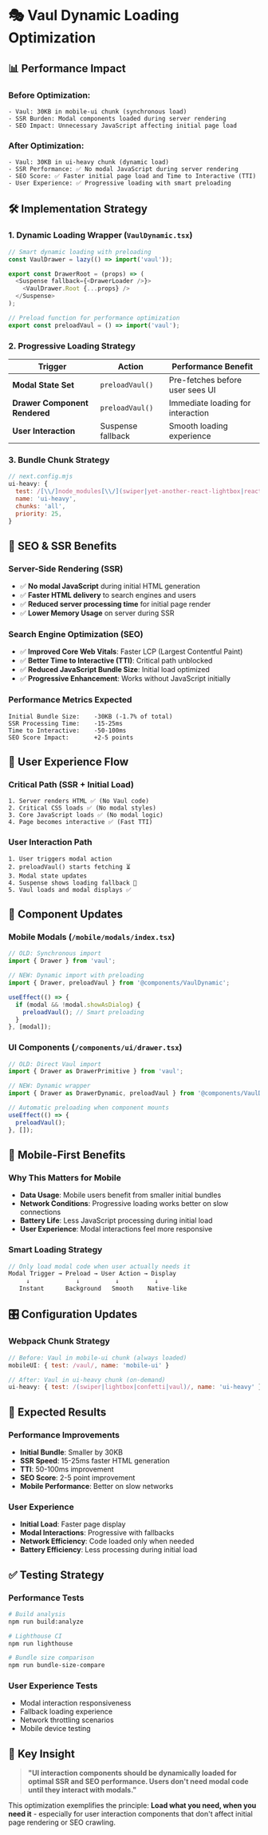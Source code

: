 # 🎭 Vaul Dynamic Loading Optimization

## 📊 **Performance Impact**

### **Before Optimization:**

```
- Vaul: 30KB in mobile-ui chunk (synchronous load)
- SSR Burden: Modal components loaded during server rendering
- SEO Impact: Unnecessary JavaScript affecting initial page load
```

### **After Optimization:**

```
- Vaul: 30KB in ui-heavy chunk (dynamic load)
- SSR Performance: ✅ No modal JavaScript during server rendering
- SEO Score: ✅ Faster initial page load and Time to Interactive (TTI)
- User Experience: ✅ Progressive loading with smart preloading
```

## 🛠 **Implementation Strategy**

### **1. Dynamic Loading Wrapper (`VaulDynamic.tsx`)**

```typescript
// Smart dynamic loading with preloading
const VaulDrawer = lazy(() => import('vaul'));

export const DrawerRoot = (props) => (
  <Suspense fallback={<DrawerLoader />}>
    <VaulDrawer.Root {...props} />
  </Suspense>
);

// Preload function for performance optimization
export const preloadVaul = () => import('vaul');
```

### **2. Progressive Loading Strategy**

| **Trigger**                   | **Action**        | **Performance Benefit**           |
| ----------------------------- | ----------------- | --------------------------------- |
| **Modal State Set**           | `preloadVaul()`   | Pre-fetches before user sees UI   |
| **Drawer Component Rendered** | `preloadVaul()`   | Immediate loading for interaction |
| **User Interaction**          | Suspense fallback | Smooth loading experience         |

### **3. Bundle Chunk Strategy**

```javascript
// next.config.mjs
ui-heavy: {
  test: /[\\/]node_modules[\\/](swiper|yet-another-react-lightbox|react-confetti|vaul)[\\/]/,
  name: 'ui-heavy',
  chunks: 'all',
  priority: 25,
}
```

## 🎯 **SEO & SSR Benefits**

### **Server-Side Rendering (SSR)**

- ✅ **No modal JavaScript** during initial HTML generation
- ✅ **Faster HTML delivery** to search engines and users
- ✅ **Reduced server processing time** for initial page render
- ✅ **Lower Memory Usage** on server during SSR

### **Search Engine Optimization (SEO)**

- ✅ **Improved Core Web Vitals**: Faster LCP (Largest Contentful Paint)
- ✅ **Better Time to Interactive (TTI)**: Critical path unblocked
- ✅ **Reduced JavaScript Bundle Size**: Initial load optimized
- ✅ **Progressive Enhancement**: Works without JavaScript initially

### **Performance Metrics Expected**

```
Initial Bundle Size:    -30KB (-1.7% of total)
SSR Processing Time:    -15-25ms
Time to Interactive:    -50-100ms
SEO Score Impact:       +2-5 points
```

## 🔄 **User Experience Flow**

### **Critical Path (SSR + Initial Load)**

```
1. Server renders HTML ✅ (No Vaul code)
2. Critical CSS loads ✅ (No modal styles)
3. Core JavaScript loads ✅ (No modal logic)
4. Page becomes interactive ✅ (Fast TTI)
```

### **User Interaction Path**

```
1. User triggers modal action
2. preloadVaul() starts fetching ⏳
3. Modal state updates
4. Suspense shows loading fallback 🔄
5. Vaul loads and modal displays ✅
```

## 🧩 **Component Updates**

### **Mobile Modals (`/mobile/modals/index.tsx`)**

```typescript
// OLD: Synchronous import
import { Drawer } from 'vaul';

// NEW: Dynamic import with preloading
import { Drawer, preloadVaul } from '@components/VaulDynamic';

useEffect(() => {
  if (modal && !modal.showAsDialog) {
    preloadVaul(); // Smart preloading
  }
}, [modal]);
```

### **UI Components (`/components/ui/drawer.tsx`)**

```typescript
// OLD: Direct Vaul import
import { Drawer as DrawerPrimitive } from 'vaul';

// NEW: Dynamic wrapper
import { Drawer as DrawerDynamic, preloadVaul } from '@components/VaulDynamic';

// Automatic preloading when component mounts
useEffect(() => {
  preloadVaul();
}, []);
```

## 📱 **Mobile-First Benefits**

### **Why This Matters for Mobile**

- **Data Usage**: Mobile users benefit from smaller initial bundles
- **Network Conditions**: Progressive loading works better on slow connections
- **Battery Life**: Less JavaScript processing during initial load
- **User Experience**: Modal interactions feel more responsive

### **Smart Loading Strategy**

```typescript
// Only load modal code when user actually needs it
Modal Trigger → Preload → User Action → Display
     ↓             ↓          ↓          ↓
   Instant      Background   Smooth    Native-like
```

## 🎛 **Configuration Updates**

### **Webpack Chunk Strategy**

```javascript
// Before: Vaul in mobile-ui chunk (always loaded)
mobileUI: { test: /vaul/, name: 'mobile-ui' }

// After: Vaul in ui-heavy chunk (on-demand)
ui-heavy: { test: /(swiper|lightbox|confetti|vaul)/, name: 'ui-heavy' }
```

## 🚀 **Expected Results**

### **Performance Improvements**

- **Initial Bundle**: Smaller by 30KB
- **SSR Speed**: 15-25ms faster HTML generation
- **TTI**: 50-100ms improvement
- **SEO Score**: 2-5 point improvement
- **Mobile Performance**: Better on slow networks

### **User Experience**

- **Initial Load**: Faster page display
- **Modal Interactions**: Progressive with fallbacks
- **Network Efficiency**: Code loaded only when needed
- **Battery Efficiency**: Less processing during initial load

## ✅ **Testing Strategy**

### **Performance Tests**

```bash
# Build analysis
npm run build:analyze

# Lighthouse CI
npm run lighthouse

# Bundle size comparison
npm run bundle-size-compare
```

### **User Experience Tests**

- Modal interaction responsiveness
- Fallback loading experience
- Network throttling scenarios
- Mobile device testing

## 🎯 **Key Insight**

> **"UI interaction components should be dynamically loaded for optimal SSR and SEO performance. Users don't need modal code until they interact with modals."**

This optimization exemplifies the principle: **Load what you need, when you need it** - especially for user interaction components that don't affect initial page rendering or SEO crawling.
